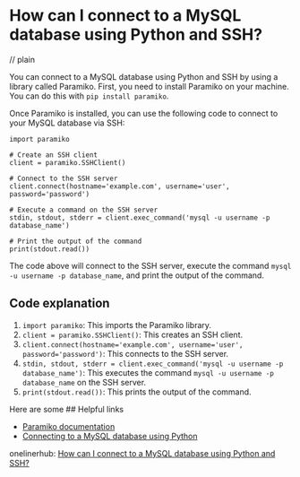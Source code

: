 # How can I connect to a MySQL database using Python and SSH?
// plain

You can connect to a MySQL database using Python and SSH by using a library called Paramiko. First, you need to install Paramiko on your machine. You can do this with `pip install paramiko`.

Once Paramiko is installed, you can use the following code to connect to your MySQL database via SSH:

```
import paramiko

# Create an SSH client
client = paramiko.SSHClient()

# Connect to the SSH server
client.connect(hostname='example.com', username='user', password='password')

# Execute a command on the SSH server
stdin, stdout, stderr = client.exec_command('mysql -u username -p database_name')

# Print the output of the command
print(stdout.read())
```

The code above will connect to the SSH server, execute the command `mysql -u username -p database_name`, and print the output of the command.

## Code explanation


1. `import paramiko`: This imports the Paramiko library.
2. `client = paramiko.SSHClient()`: This creates an SSH client.
3. `client.connect(hostname='example.com', username='user', password='password')`: This connects to the SSH server.
4. `stdin, stdout, stderr = client.exec_command('mysql -u username -p database_name')`: This executes the command `mysql -u username -p database_name` on the SSH server.
5. `print(stdout.read())`: This prints the output of the command.

Here are some ## Helpful links

- [Paramiko documentation](https://www.paramiko.org/docs/)
- [Connecting to a MySQL database using Python](https://www.w3schools.com/python/python_mysql_connect.asp)

onelinerhub: [How can I connect to a MySQL database using Python and SSH?](https://onelinerhub.com/python-mysql/how-can-i-connect-to-a-mysql-database-using-python-and-ssh)